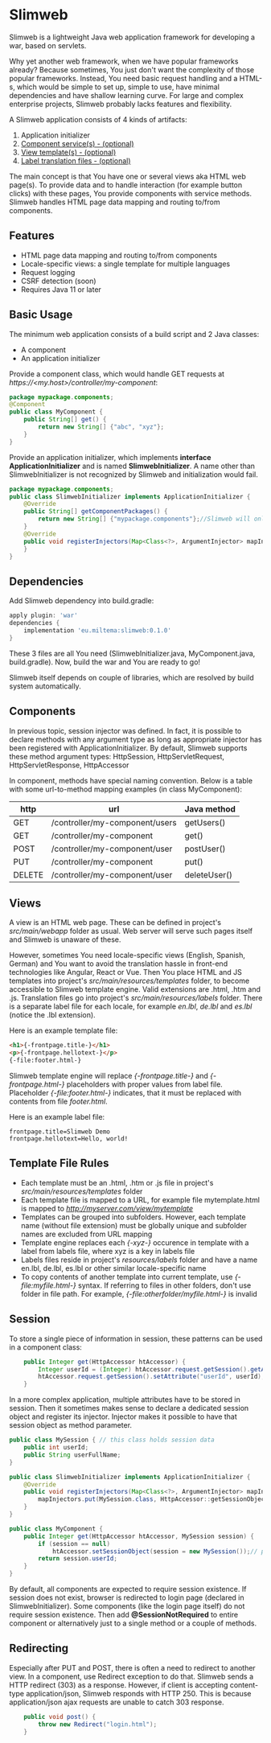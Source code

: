 ﻿# Slimweb
Slimweb is a lightweight Java web application framework for developing a war, based on servlets.

Why yet another web framework, when we have popular frameworks already?
Because sometimes, You just don't want the complexity of those popular frameworks.
Instead, You need basic request handling and a HTML-s,
which would be simple to set up, simple to use, have minimal dependencies and have shallow learning curve.
For large and complex enterprise projects, Slimweb probably lacks features and flexibility.

A Slimweb application consists of 4 kinds of artifacts:
1. Application initializer
1. [Component service(s) - (optional)](#components)
1. [View template(s) - (optional)](#views)
1. [Label translation files - (optional)](#views)

The main concept is that You have one or several views aka HTML web page(s).
To provide data and to handle interaction (for example button clicks) with these pages, You provide components with service methods.
Slimweb handles HTML page data mapping and routing to/from components.

## Features

* HTML page data mapping and routing to/from components
* Locale-specific views: a single template for multiple languages
* Request logging
* CSRF detection (soon)
* Requires Java 11 or later

## Basic Usage

The minimum web application consists of a build script and 2 Java classes:
* A component
* An application initializer

Provide a component class, which would handle GET requests at _https://<my.host>/controller/my-component_:

```java
package mypackage.components;
@Component
public class MyComponent {
	public String[] get() {
		return new String[] {"abc", "xyz"};
	}
}
```

Provide an application initializer, which implements **interface ApplicationInitializer** and is named **SlimwebInitializer**.
A name other than SlimwebInitializer is not recognized by Slimweb and initialization would fail.

```java
package mypackage.components;
public class SlimwebInitializer implements ApplicationInitializer {
	@Override
	public String[] getComponentPackages() {
		return new String[] {"mypackage.components"};//Slimweb will only scan components in this Java package and its subpackages
	}
	@Override
	public void registerInjectors(Map<Class<?>, ArgumentInjector> mapInjectors) {//ignore it's purpose for now
	}
}
```

## Dependencies

Add Slimweb dependency into build.gradle:

```gradle
apply plugin: 'war'
dependencies {
    implementation 'eu.miltema:slimweb:0.1.0'
}
```

These 3 files are all You need (SlimwebInitializer.java, MyComponent.java, build.gradle). Now, build the war and You are ready to go!

Slimweb itself depends on couple of libraries, which are resolved by build system automatically.

## Components

In previous topic, session injector was defined.
In fact, it is possible to declare methods with any argument type as long as appropriate injector has been registered with ApplicationInitializer.
By default, Slimweb supports these method argument types: HttpSession, HttpServletRequest, HttpServletResponse, HttpAccessor

In component, methods have special naming convention. Below is a table with some url-to-method mapping examples (in class MyComponent):

| http   | url                            | Java method  |
|--------|--------------------------------|--------------|
| GET    | /controller/my-component/users | getUsers()   |
| GET    | /controller/my-component       | get()        |
| POST   | /controller/my-component/user  | postUser()   |
| PUT    | /controller/my-component       | put()        |
| DELETE | /controller/my-component/user  | deleteUser() |

## Views

A view is an HTML web page. These can be defined in project's _src/main/webapp_ folder as usual. Web server will serve such pages itself and Slimweb is unaware of these.

However, sometimes You need locale-specific views (English, Spanish, German) and You want to avoid the translation hassle in front-end technologies like Angular, React or Vue.
Then You place HTML and JS templates into project's _src/main/resources/templates_ folder, to become accessible to Slimweb template engine. Valid extensions are .html, .htm and .js.
Translation files go into project's _src/main/resources/labels_ folder.
There is a separate label file for each locale, for example _en.lbl_, _de.lbl_ and _es.lbl_ (notice the .lbl extension). 

Here is an example template file:

```html
<h1>{-frontpage.title-}</h1>
<p>{-frontpage.hellotext-}</p>
{-file:footer.html-}
```

Slimweb template engine will replace _{-frontpage.title-}_ and _{-frontpage.html-}_ placeholders with proper values from label file.
Placeholder _{-file:footer.html-}_ indicates, that it must be replaced with contents from file _footer.html_.

Here is an example label file:

```properties
frontpage.title=Slimweb Demo
frontpage.hellotext=Hello, world!
```

## Template File Rules

* Each template must be an .html, .htm or .js file in project's _src/main/resources/templates_ folder
* Each template file is mapped to a URL, for example file mytemplate.html is mapped to _http://myserver.com/view/mytemplate_
* Templates can be grouped into subfolders. However, each template name (without file extension) must be globally unique and subfolder names are excluded from URL mapping
* Template engine replaces each _{-xyz-}_ occurence in template with a label from labels file, where xyz is a key in labels file
* Labels files reside in project's _resources/labels_ folder and have a name en.lbl, de.lbl, es.lbl or other similar locale-specific name
* To copy contents of another template into current template, use _{-file:myfile.html-}_ syntax. If referring to files in other folders, don't use folder in file path. For example, _{-file:otherfolder/myfile.html-}_ is invalid

## Session

To store a single piece of information in session, these patterns can be used in a component class:

```java
	public Integer get(HttpAccessor htAccessor) {
		Integer userId = (Integer) htAccessor.request.getSession().getAttribute("userId"); //fetch userId from session
		htAccessor.request.getSession().setAttribute("userId", userId); //save userId in session
	}
```

In a more complex application, multiple attributes have to be stored in session.
Then it sometimes makes sense to declare a dedicated session object and register its injector.
Injector makes it possible to have that session object as method parameter.

```java
public class MySession { // this class holds session data
	public int userId;
	public String userFullName;
}

public class SlimwebInitializer implements ApplicationInitializer {
	@Override
	public void registerInjectors(Map<Class<?>, ArgumentInjector> mapInjectors) {
		mapInjectors.put(MySession.class, HttpAccessor::getSessionObject); // register MySession injector
	}
}

public class MyComponent {
	public Integer get(HttpAccessor htAccessor, MySession session) {
		if (session == null)
			htAccessor.setSessionObject(session = new MySession());// put MySession details into session
		return session.userId;
	}
}
```

By default, all components are expected to require session existence. If session does not exist, browser is redirected to login page (declared in SlimwebInitializer).
Some components (like the login page itself) do not require session existence. Then add __@SessionNotRequired__ to entire component or alternatively just to a single method or a couple of methods.

## Redirecting

Especially after PUT and POST, there is often a need to redirect to another view. In a component, use Redirect exception to do that.
Slimweb sends a HTTP redirect (303) as a response. However, if client is accepting content-type application/json, Slimweb responds with HTTP 250.
This is because application/json ajax requests are unable to catch 303 response.

```java
	public void post() {
		throw new Redirect("login.html");
	}
```
